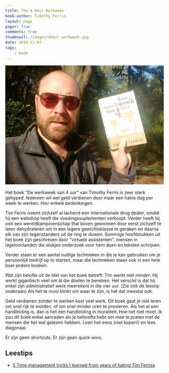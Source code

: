 ```yaml
---
title: The 4-Hour Workweek 
book-author: Timothy Ferris
layout: page
pager: True
comments: true
thumbnail: /images/4hour_workweek.jpg
date: 2018-12-07
tags:
    - book
---
```


![4-Hour Workweek, Timothy Ferris](/images/4hour_work_week.jpg "4-Hour Workweek, Timothy Ferris")

Het boek "De werkweek van 4 uur" van Timothy Ferris is zeer sterk gehyped. Iedereen wil wel geld verdienen door maar een halve dag per week te werken. Hier enkele bedenkingen.

Tim Ferris noemt zichzelf al lachend een internationale drug dealer, omdat hij een webshop heeft die voedingssuplementen verkoopt. Verder heeft hij ooit een wereldkampioenschap thai boxen gewonnen door eerst zichzelf te laten dehydrateren om in een lagere gewichtsklasse te geraken en daarna elk van zijn tegenstanders uit de ring te duwen. Sommige hoofdstukken uit het boek zijn geschreven door "virtuele assistenten", mensen in lageloonlanden die stukjes onderzoek voor hem doen en teksten schrijven.

Verder staan er een aantal nuttige technieken in die je kan gebruiken om je persoonlijk bedrijf op te starten, maar die technieken staan ook in een hele boel andere boeken.

Wat zijn belofte uit de titel van het boek betreft: Tim werkt niet *minder*. Hij werkt gigantisch veel om al die doelen te bereiken. Het verschil is dat hij enkel zijn administratief werk meerekent in die vier uur. (Zie ook de leestip onderaan) Als het te mooi klinkt om waar te zijn, is het dat meestal ook.

Geld verdienen zonder te werken kost veel werk. Dit boek gaat je niet leren om snel rijk te worden, of om snel minder uren te presteren. Als het al een handleiding is, dan is het een handleiding in moraliteit. Hoe het niet moet. Ik zou dit boek enkel aanraden als je behoefte hebt om mee te praten met de mensen die het wel gelezen hebben. Leen het eens (niet kopen!) en lees diagonaal. 

Er zijn geen shortcuts. Er zijn geen quick-wins. 

## Leestips
* [5 Time management tricks I learned from years of hating Tim Ferriss](http://blog.penelopetrunk.com/2009/01/08/5-time-management-tricks-i-learned-from-years-of-hating-tim-ferriss/)